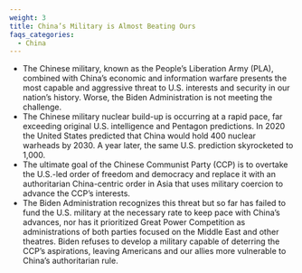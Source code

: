 ```yaml
---
weight: 3
title: China’s Military is Almost Beating Ours
faqs_categories:
  - China
---
```

* The Chinese military, known as the People’s Liberation Army (PLA), combined with
  China’s economic and information warfare presents the most capable and aggressive
  threat to U.S. interests and security in our nation’s history. Worse, the Biden
  Administration is not meeting the challenge.
* The Chinese military nuclear build-up is occurring at a rapid pace, far exceeding original
  U.S. intelligence and Pentagon predictions. In 2020 the United States predicted that
  China would hold 400 nuclear warheads by 2030. A year later, the same U.S. prediction
  skyrocketed to 1,000.
* The ultimate goal of the Chinese Communist Party (CCP) is to overtake the U.S.-led
  order of freedom and democracy and replace it with an authoritarian China-centric order
  in Asia that uses military coercion to advance the CCP’s interests.
* The Biden Administration recognizes this threat but so far has failed to fund the U.S.
  military at the necessary rate to keep pace with China’s advances, nor has it prioritized
  Great Power Competition as administrations of both parties focused on the Middle East
  and other theatres. Biden refuses to develop a military capable of deterring the CCP’s
  aspirations, leaving Americans and our allies more vulnerable to China’s authoritarian
  rule.